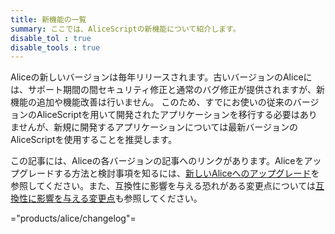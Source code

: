 ```yaml
---
title: 新機能の一覧
summary: ここでは、AliceScriptの新機能について紹介します。
disable_tol : true
disable_tools : true
---
```

Aliceの新しいバージョンは毎年リリースされます。古いバージョンのAliceには、サポート期間の間セキュリティ修正と通常のバグ修正が提供されますが、新機能の追加や機能改善は行いません。
このため、すでにお使いの従来のバージョンのAliceScriptを用いて開発されたアプリケーションを移行する必要はありませんが、新規に開発するアプリケーションについては最新バージョンのAliceScriptを使用することを推奨します。

この記事には、Aliceの各バージョンの記事へのリンクがあります。Aliceをアップグレードする方法と検討事項を知るには、[新しいAliceへのアップグレード](../tutorial/upgrade/)を参照してください。また、互換性に影響を与える恐れがある変更点については[互換性に影響を与える変更点](./compatibility.md)も参照してください。

="products/alice/changelog"=
